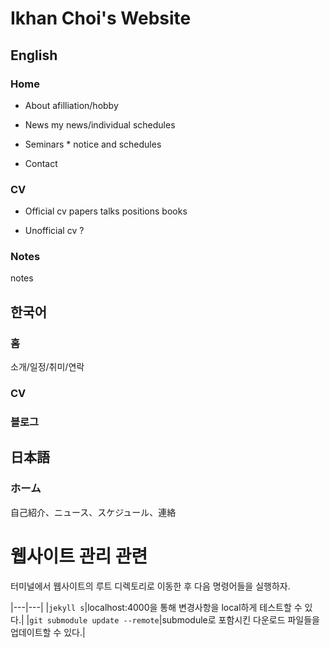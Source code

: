 # Ikhan Choi's Website

## English

### Home
- About
	afilliation/hobby

- News
	my news/individual schedules

- Seminars *
	notice and schedules

- Contact

### CV
- Official cv
	papers
	talks
	positions
	books

- Unofficial cv ?

<!--
## Teaching *
- Lab
	people, researches

- Class
	teaching materials
	syllabus
-->

### Notes
notes




## 한국어

### 홈
소개/일정/취미/연락

### CV

### 블로그






## 日本語

### ホーム
自己紹介、ニュース、スケジュール、連絡

### 



# 웹사이트 관리 관련

터미널에서 웹사이트의 루트 디렉토리로 이동한 후 다음 명령어들을 실행하자.

|---|---|
|`jekyll s`|localhost:4000을 통해 변경사항을 local하게 테스트할 수 있다.|
|`git submodule update --remote`|submodule로 포함시킨 다운로드 파일들을 업데이트할 수 있다.|